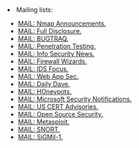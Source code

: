 <html>
<body>
<li>Mailing lists:</li>
	<ul>
		<li><a href="http://seclists.org/nmap-announce/">MAIL: Nmap Announcements.</a></li>
		<li><a href="http://seclists.org/fulldisclosure/">MAIL: Full Disclosure.</a></li>
		<li><a href="http://seclists.org/bugtraq/">MAIL: BUGTRAQ.</a></li>
		<li><a href="http://seclists.org/pen-test/">MAIL: Penetration Testing.</a></li>
		<li><a href="http://seclists.org/isn/">MAIL: Info Security News.</a></li>
		<li><a href="http://seclists.org/firewall-wizards/">MAIL: Firewall Wizards.</a></li>
		<li><a href="http://seclists.org/focus-ids/">MAIL: IDS Focus.</a></li>
		<li><a href="http://seclists.org/webappsec/">MAIL: Web App Sec.</a></li>
		<li><a href="http://seclists.org/dailydave/">MAIL: Daily Dave.</a></li>
		<li><a href="http://seclists.org/honeypots/">MAIL: HOneypots.</a></li>
		<li><a href="http://seclists.org/microsoft/">MAIL: Microsoft Security Notifications.</a></li>
		<li><a href="http://seclists.org/cert/">MAIL: US CERT Advisories.</a></li>
		<li><a href="http://seclists.org/oss-sec/">MAIL: Open Source Security.</a></li>
		<li><a href="http://seclists.org/metasploit/">MAIL: Metasploit.</a></li>
		<li><a href="http://seclists.org/snort/">MAIL: SNORT.</a></li>
		<li><a href="https://www-s.acm.illinois.edu/mailman/listinfo/sigmil-l">MAIL: SiGMil-1.</a></li>
	</ul>

</body>
</html>
